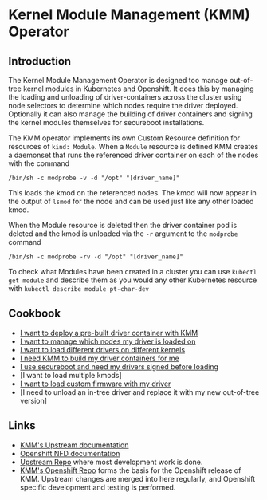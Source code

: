 # Kernel Module Management (KMM) Operator

## Introduction

The Kernel Module Management Operator is designed too manage out-of-tree kernel modules in Kubernetes and Openshift. It does this by managing the loading and unloading of driver-containers across the cluster using node selectors to determine which nodes require the driver deployed. Optionally it can also manage the building of driver containers and signing the kernel modules themselves for secureboot installations.

The KMM operator implements its own Custom Resource definition for resources of `kind: Module`. When a `Module` resource is defined KMM creates a daemonset that runs the referenced driver container on each of the nodes with the command

```
/bin/sh -c modprobe -v -d "/opt" "[driver_name]"
```

This loads the kmod on the referenced nodes. The kmod will now appear in the output of `lsmod` for the node and can be used just like any other loaded kmod.

When the Module resource is deleted then the driver container pod is deleted and the kmod is unloaded via the `-r` argument to the `modprobe` command

```
/bin/sh -c modprobe -rv -d "/opt" "[driver_name]"
```


To check what Modules have been created in a cluster you can use `kubectl get module` and describe them as you would any other Kubernetes resource with `kubectl describe module pt-char-dev`



## Cookbook

* [I want to deploy a pre-built driver container with KMM](load_module.md)
* [I want to manage which nodes my driver is loaded on](node_selectors.md)
* [I want to load different drivers on different kernels](different_kernels.md)
* [I need KMM to build my driver containers for me](build_module.md)
* [I use secureboot and need my drivers signed before loading](secureboot.md)
* [I want to load multiple kmods]
* [I want to load custom firmware with my driver](loading_firmware.md)
* [I need to unload an in-tree driver and replace it with my new out-of-tree version]


## Links

* [KMM's Upstream documentation](https://kmm.sigs.k8s.io)
* [Openshift NFD documentation](https://docs.openshift.com/container-platform/4.13/hardware_enablement/psap-node-feature-discovery-operator.html)
* [Upstream Repo](https://github.com/kubernetes-sigs/kernel-module-management/) where most development work is done.
* [KMM's Openshift Repo](https://github.com/rh-ecosystem-edge/kernel-module-management/) forms the basis for the Openshift release of KMM. Upstream changes are merged into here regularly, and Openshift specific development and testing is performed.
